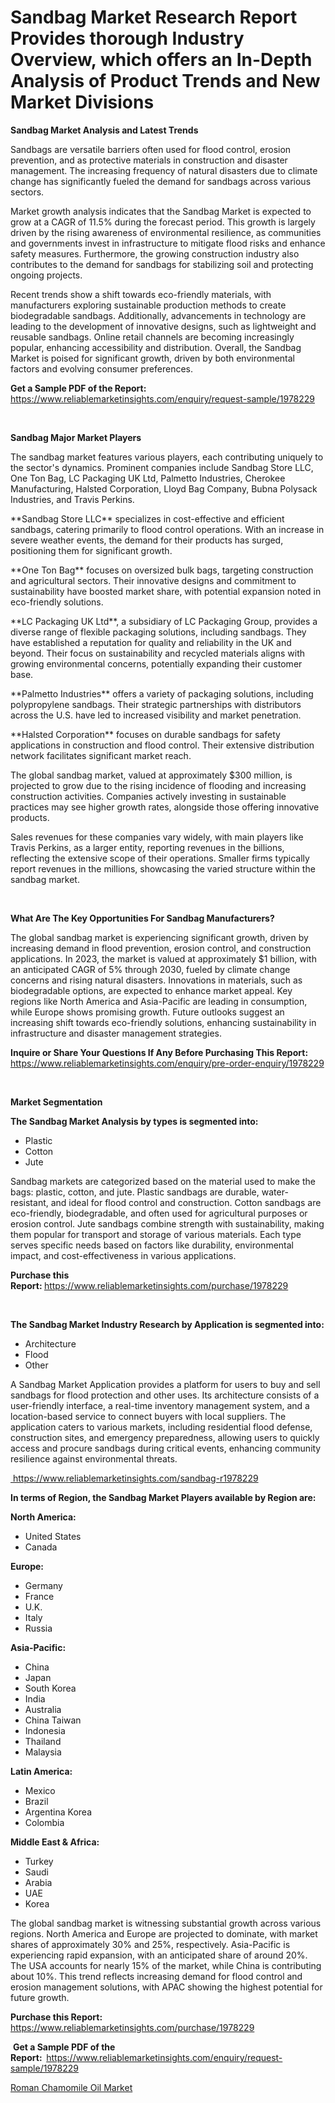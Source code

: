 <p><h1>Sandbag Market Research Report Provides thorough Industry Overview, which offers an In-Depth Analysis of Product Trends and New Market Divisions</h1></p><p><strong>Sandbag Market Analysis and Latest Trends</strong></p>
<p><p>Sandbags are versatile barriers often used for flood control, erosion prevention, and as protective materials in construction and disaster management. The increasing frequency of natural disasters due to climate change has significantly fueled the demand for sandbags across various sectors. </p><p>Market growth analysis indicates that the Sandbag Market is expected to grow at a CAGR of 11.5% during the forecast period. This growth is largely driven by the rising awareness of environmental resilience, as communities and governments invest in infrastructure to mitigate flood risks and enhance safety measures. Furthermore, the growing construction industry also contributes to the demand for sandbags for stabilizing soil and protecting ongoing projects.</p><p>Recent trends show a shift towards eco-friendly materials, with manufacturers exploring sustainable production methods to create biodegradable sandbags. Additionally, advancements in technology are leading to the development of innovative designs, such as lightweight and reusable sandbags. Online retail channels are becoming increasingly popular, enhancing accessibility and distribution. Overall, the Sandbag Market is poised for significant growth, driven by both environmental factors and evolving consumer preferences.</p></p>
<p><strong>Get a Sample PDF of the Report:&nbsp;</strong> <a href="https://www.reliablemarketinsights.com/enquiry/request-sample/1978229?utm_campaign=2112&utm_medium=2&utm_source=Github&utm_content=ia&utm_term=01042025&utm_id=sandbag">https://www.reliablemarketinsights.com/enquiry/request-sample/1978229</a></p>
<p>&nbsp;</p>
<p><strong>Sandbag Major Market Players</strong></p>
<p><p>The sandbag market features various players, each contributing uniquely to the sector's dynamics. Prominent companies include Sandbag Store LLC, One Ton Bag, LC Packaging UK Ltd, Palmetto Industries, Cherokee Manufacturing, Halsted Corporation, Lloyd Bag Company, Bubna Polysack Industries, and Travis Perkins.</p><p>**Sandbag Store LLC** specializes in cost-effective and efficient sandbags, catering primarily to flood control operations. With an increase in severe weather events, the demand for their products has surged, positioning them for significant growth. </p><p>**One Ton Bag** focuses on oversized bulk bags, targeting construction and agricultural sectors. Their innovative designs and commitment to sustainability have boosted market share, with potential expansion noted in eco-friendly solutions.</p><p>**LC Packaging UK Ltd**, a subsidiary of LC Packaging Group, provides a diverse range of flexible packaging solutions, including sandbags. They have established a reputation for quality and reliability in the UK and beyond. Their focus on sustainability and recycled materials aligns with growing environmental concerns, potentially expanding their customer base.</p><p>**Palmetto Industries** offers a variety of packaging solutions, including polypropylene sandbags. Their strategic partnerships with distributors across the U.S. have led to increased visibility and market penetration.</p><p>**Halsted Corporation** focuses on durable sandbags for safety applications in construction and flood control. Their extensive distribution network facilitates significant market reach.</p><p>The global sandbag market, valued at approximately $300 million, is projected to grow due to the rising incidence of flooding and increasing construction activities. Companies actively investing in sustainable practices may see higher growth rates, alongside those offering innovative products. </p><p>Sales revenues for these companies vary widely, with main players like Travis Perkins, as a larger entity, reporting revenues in the billions, reflecting the extensive scope of their operations. Smaller firms typically report revenues in the millions, showcasing the varied structure within the sandbag market.</p></p>
<p>&nbsp;</p>
<p><strong>What Are The Key Opportunities For Sandbag Manufacturers?</strong></p>
<p><p>The global sandbag market is experiencing significant growth, driven by increasing demand in flood prevention, erosion control, and construction applications. In 2023, the market is valued at approximately $1 billion, with an anticipated CAGR of 5% through 2030, fueled by climate change concerns and rising natural disasters. Innovations in materials, such as biodegradable options, are expected to enhance market appeal. Key regions like North America and Asia-Pacific are leading in consumption, while Europe shows promising growth. Future outlooks suggest an increasing shift towards eco-friendly solutions, enhancing sustainability in infrastructure and disaster management strategies.</p></p>
<p><strong>Inquire or Share Your Questions If Any Before Purchasing This Report:</strong> <a href="https://www.reliablemarketinsights.com/enquiry/pre-order-enquiry/1978229?utm_campaign=2112&utm_medium=2&utm_source=Github&utm_content=ia&utm_term=01042025&utm_id=sandbag">https://www.reliablemarketinsights.com/enquiry/pre-order-enquiry/1978229</a></p>
<p>&nbsp;</p>
<p><strong>Market Segmentation</strong></p>
<p><strong>The Sandbag Market Analysis by types is segmented into:</strong></p>
<p><ul><li>Plastic</li><li>Cotton</li><li>Jute</li></ul></p>
<p><p>Sandbag markets are categorized based on the material used to make the bags: plastic, cotton, and jute. Plastic sandbags are durable, water-resistant, and ideal for flood control and construction. Cotton sandbags are eco-friendly, biodegradable, and often used for agricultural purposes or erosion control. Jute sandbags combine strength with sustainability, making them popular for transport and storage of various materials. Each type serves specific needs based on factors like durability, environmental impact, and cost-effectiveness in various applications.</p></p>
<p><strong>Purchase this Report:&nbsp;</strong><a href="https://www.reliablemarketinsights.com/purchase/1978229?utm_campaign=2112&utm_medium=2&utm_source=Github&utm_content=ia&utm_term=01042025&utm_id=sandbag">https://www.reliablemarketinsights.com/purchase/1978229</a></p>
<p>&nbsp;</p>
<p><strong>The Sandbag Market Industry Research by Application is segmented into:</strong></p>
<p><ul><li>Architecture</li><li>Flood</li><li>Other</li></ul></p>
<p><p>A Sandbag Market Application provides a platform for users to buy and sell sandbags for flood protection and other uses. Its architecture consists of a user-friendly interface, a real-time inventory management system, and a location-based service to connect buyers with local suppliers. The application caters to various markets, including residential flood defense, construction sites, and emergency preparedness, allowing users to quickly access and procure sandbags during critical events, enhancing community resilience against environmental threats.</p></p>
<p><a href="https://www.reliablemarketinsights.com/sandbag-r1978229?utm_campaign=2112&utm_medium=2&utm_source=Github&utm_content=ia&utm_term=01042025&utm_id=sandbag">&nbsp;https://www.reliablemarketinsights.com/sandbag-r1978229</a></p>
<p><strong>In terms of Region, the Sandbag Market Players available by Region are:</strong></p>
<p>
    <p> <strong> North America: </strong>
        <ul>
            <li>United States</li>
            <li>Canada</li>
        </ul>
        </p> 
    <p> <strong> Europe: </strong>
        <ul>
            <li>Germany</li>
            <li>France</li>
            <li>U.K.</li>
            <li>Italy</li>
            <li>Russia</li>
        </ul>
        </p> 
    <p> <strong> Asia-Pacific: </strong>
        <ul>
            <li>China</li>
            <li>Japan</li>
            <li>South Korea</li>
            <li>India</li>
            <li>Australia</li>
            <li>China Taiwan</li>
            <li>Indonesia</li>
            <li>Thailand</li>
            <li>Malaysia</li>
        </ul>
        </p> 
    <p> <strong> Latin America: </strong>
        <ul>
            <li>Mexico</li>
            <li>Brazil</li>
            <li>Argentina Korea</li>
            <li>Colombia</li>
        </ul>
        </p> 
    <p> <strong> Middle East & Africa: </strong>
        <ul>
            <li>Turkey</li>
            <li>Saudi</li>
            <li>Arabia</li>
            <li>UAE</li>
            <li>Korea</li>
        </ul>
    </p>
    </p>
<p><p>The global sandbag market is witnessing substantial growth across various regions. North America and Europe are projected to dominate, with market shares of approximately 30% and 25%, respectively. Asia-Pacific is experiencing rapid expansion, with an anticipated share of around 20%. The USA accounts for nearly 15% of the market, while China is contributing about 10%. This trend reflects increasing demand for flood control and erosion management solutions, with APAC showing the highest potential for future growth.</p></p>
<p><strong>Purchase this Report: </strong><a href="https://www.reliablemarketinsights.com/purchase/1978229?utm_campaign=2112&utm_medium=2&utm_source=Github&utm_content=ia&utm_term=01042025&utm_id=sandbag">https://www.reliablemarketinsights.com/purchase/1978229</a></p>
<p>&nbsp;<strong>Get a Sample PDF of the Report:&nbsp;&nbsp;</strong><a href="https://www.reliablemarketinsights.com/enquiry/request-sample/1978229?utm_campaign=2112&utm_medium=2&utm_source=Github&utm_content=ia&utm_term=01042025&utm_id=sandbag">https://www.reliablemarketinsights.com/enquiry/request-sample/1978229</a></p>
<p><strong></strong></p>
<p><p><a href="https://github.com/efialiurca/Market-Research-Report-List-1/blob/main/roman-chamomile-oil-market.md?utm_campaign=2112&utm_medium=2&utm_source=Github&utm_content=ia&utm_term=01042025&utm_id=sandbag">Roman Chamomile Oil Market</a></p></p>